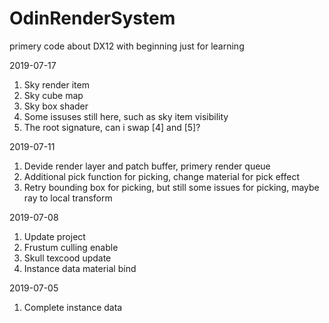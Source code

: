 # OdinRenderSystem
primery code about DX12 with beginning
just for learning

2019-07-17
1. Sky render item
2. Sky cube map
3. Sky box shader
4. Some issuses still here, such as sky item visibility
5. The root signature, can i swap [4] and [5]?

2019-07-11
1. Devide render layer and patch buffer, primery render queue
2. Additional pick function for picking, change material for pick effect
3. Retry bounding box for picking, but still some issues for picking, maybe ray to local transform

2019-07-08
1. Update project
2. Frustum culling enable
3. Skull texcood update
4. Instance data material bind

2019-07-05
1. Complete instance data
